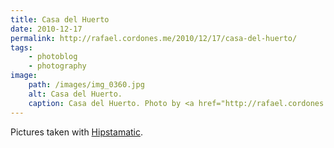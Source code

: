 ```yaml
---
title: Casa del Huerto
date: 2010-12-17
permalink: http://rafael.cordones.me/2010/12/17/casa-del-huerto/
tags:
    - photoblog
    - photography
image:
    path: /images/img_0360.jpg
    alt: Casa del Huerto.
    caption: Casa del Huerto. Photo by <a href="http://rafael.cordones.me">Rafael Cordones</a>.
---
```


Pictures taken with <a href="http://hipstamatic.com/">Hipstamatic</a>.

